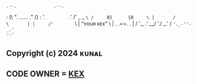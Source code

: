     .--.              .--.
   : (\ ". _......_ ." /) :
    '.    `        `    .'
     /'   _        _   `\
    /     0}      {0     \
   |       /      \       |
   |     /'        `\     |   “ʏᴏᴜʀ ᴋᴇx”
    \   | .  .==.  . |   /
     '._ \.' \__/ './ _.'
     /  ``'._-''-_.'``  \
            `--'`
## Copyright (c) 2024 ᴋᴜɴᴀʟ

## CODE OWNER = [KEX](https://github.com/VARC9210)
